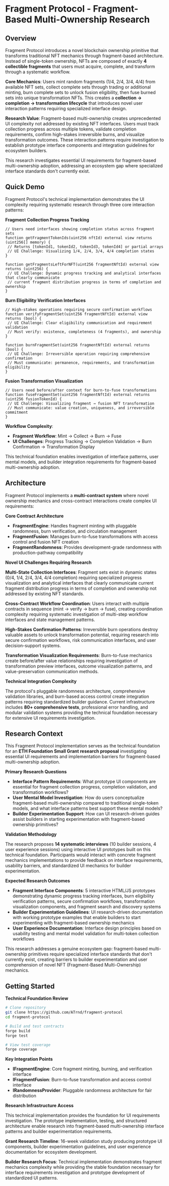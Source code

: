# Fragment Protocol - Fragment-Based Multi-Ownership Research

## Overview

Fragment Protocol introduces a novel blockchain ownership primitive that transforms traditional NFT mechanics through fragment-based architecture. Instead of single-token ownership, NFTs are composed of exactly **4 collectible fragments** that users must acquire, complete, and transform through a systematic workflow.

**Core Mechanics**: Users mint random fragments (1/4, 2/4, 3/4, 4/4) from available NFT sets, collect complete sets through trading or additional minting, burn complete sets to unlock fusion eligibility, then fuse burned sets into unique transformation NFTs. This creates a **collection → completion → transformation lifecycle** that introduces novel user interaction patterns requiring specialized interface design.

**Research Value**: Fragment-based multi-ownership creates unprecedented UI complexity not addressed by existing NFT interfaces. Users must track collection progress across multiple tokens, validate completion requirements, confirm high-stakes irreversible burns, and visualize transformation outcomes. These interaction patterns require investigation to establish prototype interface components and integration guidelines for ecosystem builders.

This research investigates essential UI requirements for fragment-based multi-ownership adoption, addressing an ecosystem gap where specialized interface standards don't currently exist.

## Quick Demo

Fragment Protocol's technical implementation demonstrates the UI complexity requiring systematic research through three core interaction patterns:

**Fragment Collection Progress Tracking**

```solidity
// Users need interfaces showing completion status across fragment sets
function getFragmentTokenIds(uint256 nftId) external view returns (uint256[] memory) {
 // Returns [tokenId1, tokenId2, tokenId3, tokenId4] or partial arrays
 // UI Challenge: Visualizing 1/4, 2/4, 3/4, 4/4 completion states
}

function getFragmentsLeftForNFT(uint256 fragmentNftId) external view returns (uint256) {
 // UI Challenge: Dynamic progress tracking and analytical interfaces that clearly communicate
 // current fragment distribution progress in terms of completion and ownership
}
```

**Burn Eligibility Verification Interfaces**

```solidity
// High-stakes operations requiring secure confirmation workflows
function verifyFragmentSet(uint256 fragmentNftId) external view returns (bool) {
 // UI Challenge: Clear eligibility communication and requirement validation
 // Must verify: existence, completeness (4 fragments), and ownership
}

function burnFragmentSet(uint256 fragmentNftId) external returns (bool) {
 // UI Challenge: Irreversible operation requiring comprehensive confirmation
 // Must communicate: permanence, requirements, and transformation eligibility
}
```

**Fusion Transformation Visualization**

```solidity
// Users need before/after context for burn-to-fuse transformations
function fuseFragmentSet(uint256 fragmentNftId) external returns (uint256 fusionTokenId) {
 // UI Challenge: Visualizing fragment → fusion NFT transformation
 // Must communicate: value creation, uniqueness, and irreversible commitment
}
```

**Workflow Complexity**:
- **Fragment Workflow**: Mint → Collect → Burn → Fuse
- **UI Challenges**: Progress Tracking → Completion Validation → Burn Confirmation → Transformation Display

This technical foundation enables investigation of interface patterns, user mental models, and builder integration requirements for fragment-based multi-ownership adoption.

## Architecture

Fragment Protocol implements a **multi-contract system** where novel ownership mechanics and cross-contract interactions create complex UI requirements:

**Core Contract Architecture**

- **FragmentEngine**: Handles fragment minting with pluggable randomness, burn verification, and circulation management
- **FragmentFusion**: Manages burn-to-fuse transformations with access control and fusion NFT creation
- **FragmentRandomness**: Provides development-grade randomness with production-pathway compatibility

**Novel UI Challenges Requiring Research**

**Multi-State Collection Interfaces**: Fragment sets exist in dynamic states (0/4, 1/4, 2/4, 3/4, 4/4 completion) requiring specialized progress visualization and analytical interfaces that clearly communicate current fragment distribution progress in terms of completion and ownership not addressed by existing NFT standards.

**Cross-Contract Workflow Coordination**: Users interact with multiple contracts in sequence (mint → verify → burn → fuse), creating coordination complexity requiring systematic investigation of multi-step workflow interfaces and state management patterns.

**High-Stakes Confirmation Patterns**: Irreversible burn operations destroy valuable assets to unlock transformation potential, requiring research into secure confirmation workflows, risk communication interfaces, and user decision-support systems.

**Transformation Visualization Requirements**: Burn-to-fuse mechanics create before/after value relationships requiring investigation of transformation preview interfaces, outcome visualization patterns, and value-preservation communication methods.

**Technical Integration Complexity**

The protocol's pluggable randomness architecture, comprehensive validation libraries, and burn-based access control create integration patterns requiring standardized builder guidance. Current infrastructure includes **80+ comprehensive tests**, professional error handling, and modular validation systems providing the technical foundation necessary for extensive UI requirements investigation.

## Research Context

This Fragment Protocol implementation serves as the technical foundation for an **ETH Foundation Small Grant research proposal** investigating essential UI requirements and implementation barriers for fragment-based multi-ownership adoption.

**Primary Research Questions**

- **Interface Pattern Requirements**: What prototype UI components are essential for fragment collection progress, completion validation, and transformation workflows?
- **User Mental Model Investigation**: How do users conceptualize fragment-based multi-ownership compared to traditional single-token models, and what interface patterns best support these mental models?
- **Builder Experimentation Support**: How can UI research-driven guides assist builders in starting experimentation with fragment-based ownership primitives?

**Validation Methodology**

The research proposes **14 systematic interviews** (10 builder sessions, 4 user experience sessions) using interactive UI prototypes built on this technical foundation. Participants would interact with concrete fragment mechanics implementations to provide feedback on interface requirements, usability barriers, and standardized UI mechanics for builder experimentation.

**Expected Research Outcomes**

- **Fragment Interface Components**: 5 interactive HTML/JS prototypes demonstrating dynamic progress tracking interfaces, burn eligibility verification patterns, secure confirmation workflows, transformation visualization components, and fragment search and discovery systems
- **Builder Experimentation Guidelines**: UI research-driven documentation with working prototype examples that enable builders to start experimenting with fragment-based ownership mechanics
- **User Experience Documentation**: Interface design principles based on usability testing and mental model validation for multi-token collection workflows

This research addresses a genuine ecosystem gap: fragment-based multi-ownership primitives require specialized interface standards that don't currently exist, creating barriers to builder experimentation and user comprehension of novel NFT (Fragment-Based Multi-Ownership) mechanics.

## Getting Started

**Technical Foundation Review**

```bash
# Clone repository
git clone https://github.com/ATrnd/fragment-protocol
cd fragment-protocol

# Build and test contracts
forge build
forge test

# View test coverage
forge coverage
```

**Key Integration Points**

- **IFragmentEngine**: Core fragment minting, burning, and verification interface
- **IFragmentFusion**: Burn-to-fuse transformation and access control interface
- **IRandomnessProvider**: Pluggable randomness architecture for fair distribution

**Research Infrastructure Access**

This technical implementation provides the foundation for UI requirements investigation. The prototype implementation, testing, and structured architecture enable research into fragment-based multi-ownership interface patterns and builder experimentation requirements.

**Grant Research Timeline**: 16-week validation study producing prototype UI components, builder experimentation guidelines, and user experience documentation for ecosystem development.

**Builder Research Focus**: Technical implementation demonstrates fragment mechanics complexity while providing the stable foundation necessary for interface requirements investigation and prototype development of standardized UI patterns.
